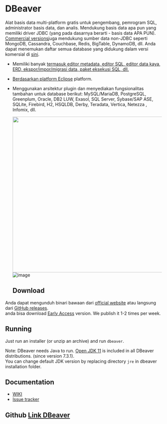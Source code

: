 # DBeaver

Alat basis data multi-platform gratis untuk pengembang, pemrogram SQL, administrator basis data, dan analis.
Mendukung basis data apa pun yang memiliki driver JDBC (yang pada dasarnya berarti - basis data APA PUN). 
<a href="https://dbeaver.com/download/">Commercial versions</a>juga mendukung sumber data non-JDBC seperti MongoDB, Cassandra, Couchbase, Redis, BigTable, DynamoDB, dll. Anda dapat menemukan daftar semua database yang didukung dalam versi komersial di
<a href="https://dbeaver.com/databases/">sini</a>.

* Memiliki banyak <a href="https://github.com/dbeaver/dbeaver/wiki">termasuk editor metadata, editor SQL, editor data kaya, ERD, ekspor/impor/migrasi data, paket eksekusi SQL, dll.
* Berdasarkan platform <a href="https://wiki.eclipse.org/Rich_Client_Platform">Eclipse</a> platform.
* Menggunakan arsitektur plugin dan menyediakan fungsionalitas tambahan untuk database berikut: MySQL/MariaDB, PostgreSQL, Greenplum, Oracle, DB2 LUW, Exasol, SQL Server, Sybase/SAP ASE, SQLite, Firebird, H2, HSQLDB, Derby, Teradata, Vertica, Netezza , Infomix, dll.
  
  <a href="https://dbeaver.io/product/dbeaver-ss-classic-new.png"><img src="https://dbeaver.io/product/dbeaver-ss-classic-new.png" width="500"/></a>
  ![image](https://user-images.githubusercontent.com/86096057/209499377-92d0c86e-5407-41d1-acaa-fd0f2a93ff0b.png)

  ## Download

Anda dapat mengunduh binari bawaan dari <a href="https://dbeaver.io/download" target="_blank">official website</a> atau langsung dari <a href="https://github.com/dbeaver/dbeaver/releases">GitHub releases</a>.  
anda bisa download <a href="https://dbeaver.io/files/ea" target="_blank">Early Access</a> version. We publish it 1-2 times per week.  

## Running

Just run an installer (or unzip an archive) and run `dbeaver`.  

Note: DBeaver needs Java to run. <a href="https://adoptopenjdk.net/" target="_blank">Open JDK 11</a> is included in all DBeaver distributions. (since version 7.3.1).  
You can change default JDK version by replacing directory `jre` in dbeaver installation folder.

## Documentation

* <a href="https://github.com/dbeaver/dbeaver/wiki">WIKI</a>
* <a href="https://github.com/dbeaver/dbeaver/issues">Issue tracker</a>

## Github [Link DBeaver](https://github.com/dbeaver/dbeaver)
